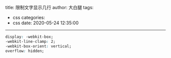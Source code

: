 title: 限制文字显示几行
author: 大白腿
tags:
  - css
categories:
  - css
date: 2020-05-24 12:35:00
---
```css
display: -webkit-box;
-webkit-line-clamp: 2;
-webkit-box-orient: vertical;
overflow: hidden;
```